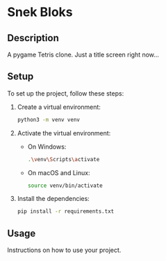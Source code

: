 # Snek Bloks

## Description

A pygame Tetris clone. Just a title screen right now...

## Setup

To set up the project, follow these steps:

1. Create a virtual environment:

   ```sh
   python3 -m venv venv
   ```

2. Activate the virtual environment:

   - On Windows:
     ```sh
     .\venv\Scripts\activate
     ```
   - On macOS and Linux:
     ```sh
     source venv/bin/activate
     ```

3. Install the dependencies:
   ```sh
   pip install -r requirements.txt
   ```

## Usage

Instructions on how to use your project.
